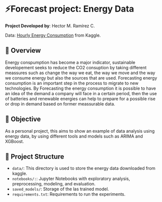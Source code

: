# ⚡Forecast project:  Energy Data

**Project Developed by**: Hector M. Ramírez C.

Data: [Hourly Energy Consumption](https://www.kaggle.com/datasets/robikscube/hourly-energy-consumption/data) from Kaggle.

## 📌 Overview

Energy conspumption has become a major indicator, sustainable developement seeks to reduce the CO2 consuption by taking different meassures such as change the way we eat, the way we move and the way we consume energy but also the sources that are used. Forecasting energy consumption is an important step in the process to migrate to new technologies. By Forecasting the energy consumption it is possible to have an idea of the demand a company will face in a certain period, then the use of batteries and renewable energies can help to prepare for a possible rise or drop in demand based on former meassurable data.

## 🎯 Objective

As a personal  project, this aims to show an example of data analysis using energy data, by using different tools and models such as ARIMA and XGBoost. 

## 📂 Project Structure

* `data/`: This directory is used to store the energy data downloaded from kaggle.
* `notebooks/:`: Jupyter Notebooks with exploratory analysis, preprocessing, modeling, and evaluation.
* `saved_models/`: Storage of the las trained model.
* `requirements.txt`: Requirements to run the experiments.
